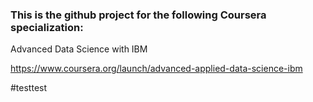 ### This is the github project for the following Coursera specialization:

Advanced Data Science with IBM

https://www.coursera.org/launch/advanced-applied-data-science-ibm

#testtest
